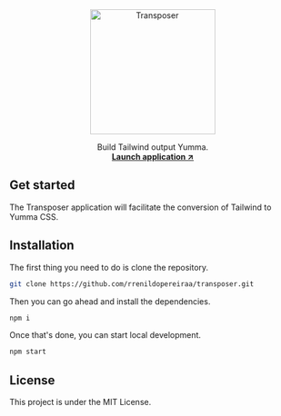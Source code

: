 <div align="center">
  <a href="https://transposer.vercel.app/" target="_blank" rel="noopener noreferrer">
    <img alt="Transposer" src="https://transposer.vercel.app/assets/icon.png" width="220" style="max-width: 100%;">
  </a>
</div>

<p align="center">
  Build Tailwind output Yumma.
  <br>
  <a href="https://transposer.vercel.app/"><strong>Launch application ↗</strong></a>

## Get started

The Transposer application will facilitate the conversion of Tailwind to Yumma CSS.

## Installation

The first thing you need to do is clone the repository.

```bash
git clone https://github.com/rrenildopereiraa/transposer.git
```

Then you can go ahead and install the dependencies.

```bash
npm i
```

Once that's done, you can start local development.

```bash
npm start
```

## License

This project is under the MIT License.